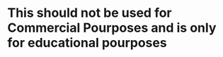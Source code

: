 This should not be used for Commercial Pourposes and is only for educational pourposes
==================================================================================
